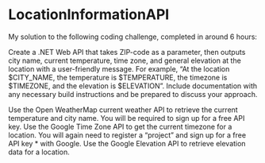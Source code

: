 # LocationInformationAPI
My solution to the following coding challenge, completed in around 6 hours: 


Create a .NET Web API that takes ZIP-code as a parameter, then outputs city name, current temperature, time zone, and general elevation at the location with a user-friendly message. For example, “At the location $CITY_NAME, the temperature is $TEMPERATURE, the timezone is $TIMEZONE, and the elevation is $ELEVATION”. Include documentation with any necessary build instructions and be prepared to discuss your approach.

Use the Open WeatherMap current weather API to retrieve the current temperature and city name. You will be required to sign up for a free API key.
Use the Google Time Zone API to get the current timezone for a location. You will again need to register a “project” and sign up for a free API key * with Google.
Use the Google Elevation API to retrieve elevation data for a location.
